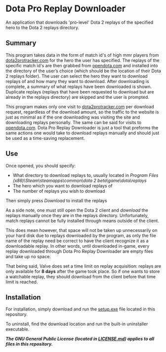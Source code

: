 # Dota Pro Replay Downloader
  An application that downloads 'pro-level' Dota 2 replays of the specified hero to the Dota 2 replays directory.

  ## Summary
  This program takes data in the form of match id's of high mmr players from [dota2protracker.com](https://www.dota2protracker.com/) 
  for the hero the user has specified. The replays of the specific match id's are then grabbed from  [opendota.com](https://www.opendota.com/) 
  and installed into the directory of the user’s choice (which should be the location of their Dota 2 replays folder). The user can select 
  the hero they want to download replays of and how many they want to download. After downloading is complete, a summary of what replays 
  have been downloaded is shown. Duplicate replays (replays that have been requested to download but are already in the replays directory) 
  are skipped and the user is prompted.
  
  This program makes only one visit to [dota2protracker.com](https://www.dota2protracker.com/) per download request, regardless 
  of the download amount, so the traffic to the website is just as minimal as if the one downloading was visiting the site and downloading 
  replays personally. The same can be said for visits to [opendota.com](https://www.opendota.com/). Dota Pro Replay Downloader is just a tool 
  that preforms the same actions one would take to download replays manually and should just be used as a time-saving replacement.
  
  ## Use
  Once opened, you should specify:
  - What directory to download replays to, usually located in 
  *Program Files (x86)\Steam\steamapps\common\dota 2 beta\game\dota\replays* 
  - The hero which you want to download replays of
  - The number of replays you wish to download
  
  Then simply press *Download* to install the replays
  
  As a side note, one must still open the Dota 2 client and *download* the replays manually once they are in the replays directory.
  Unfortunately, match replays cannot be fully installed through means outside of the client.
  
  This does mean however, that space will not be taken up unnecessarily on your hard disk due to replays downloaded by the program, 
  as only the file name of the replay need be correct to have the client recognize it as a downloadable replay.
  In other words, until downloaded in-game, every replay downloaded through Dota Pro Replay Downloader are empty files and take up no space.
  
  That being said, Valve does set a time limit on replay acquisition: replays are only available for **8 days** after the game took place.
  So if one wants to store a watchable replay, they should download from the client before that time limit is reached.
  
  ## Installation
  For installation, simply download and run the [setup.exe](setup.exe) file located in this repository.

  To uninstall, find the download location and run the built-in uninstaller executable.
  
  
***The GNU General Public License (located in [LICENSE.md](/LICENSE.md)) applies to all files in this repository.***
